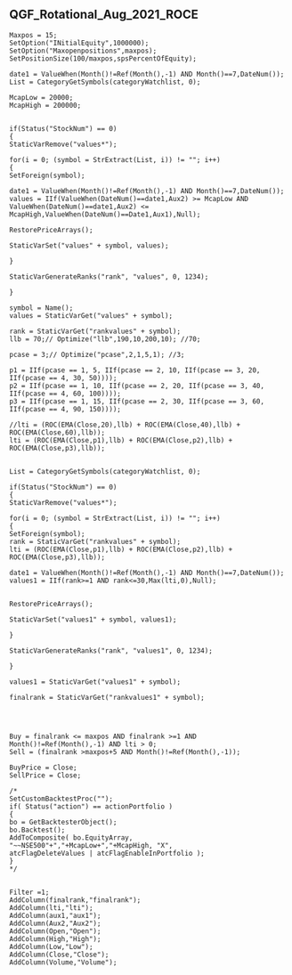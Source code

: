 ## QGF_Rotational_Aug_2021_ROCE

    Maxpos = 15;
    SetOption("INitialEquity",1000000);
    SetOption("Maxopenpositions",maxpos);
    SetPositionSize(100/maxpos,spsPercentOfEquity);

    date1 = ValueWhen(Month()!=Ref(Month(),-1) AND Month()==7,DateNum());
    List = CategoryGetSymbols(categoryWatchlist, 0);

    McapLow = 20000;
    McapHigh = 200000;


    if(Status("StockNum") == 0)
    {
    StaticVarRemove("values*");

    for(i = 0; (symbol = StrExtract(List, i)) != ""; i++)
    {
    SetForeign(symbol);

    date1 = ValueWhen(Month()!=Ref(Month(),-1) AND Month()==7,DateNum());
    values = IIf(ValueWhen(DateNum()==date1,Aux2) >= McapLow AND ValueWhen(DateNum()==date1,Aux2) <= McapHigh,ValueWhen(DateNum()==Date1,Aux1),Null);

    RestorePriceArrays();

    StaticVarSet("values" + symbol, values);

    }

    StaticVarGenerateRanks("rank", "values", 0, 1234);

    }

    symbol = Name();
    values = StaticVarGet("values" + symbol);

    rank = StaticVarGet("rankvalues" + symbol);
    llb = 70;// Optimize("llb",190,10,200,10); //70;

    pcase = 3;// Optimize("pcase",2,1,5,1); //3;

    p1 = IIf(pcase == 1, 5, IIf(pcase == 2, 10, IIf(pcase == 3, 20, IIf(pcase == 4, 30, 50))));
    p2 = IIf(pcase == 1, 10, IIf(pcase == 2, 20, IIf(pcase == 3, 40, IIf(pcase == 4, 60, 100))));
    p3 = IIf(pcase == 1, 15, IIf(pcase == 2, 30, IIf(pcase == 3, 60, IIf(pcase == 4, 90, 150))));

    //lti = (ROC(EMA(Close,20),llb) + ROC(EMA(Close,40),llb) + ROC(EMA(Close,60),llb));
    lti = (ROC(EMA(Close,p1),llb) + ROC(EMA(Close,p2),llb) + ROC(EMA(Close,p3),llb));


    List = CategoryGetSymbols(categoryWatchlist, 0);

    if(Status("StockNum") == 0)
    {
    StaticVarRemove("values*");

    for(i = 0; (symbol = StrExtract(List, i)) != ""; i++)
    {
    SetForeign(symbol);
    rank = StaticVarGet("rankvalues" + symbol);
    lti = (ROC(EMA(Close,p1),llb) + ROC(EMA(Close,p2),llb) + ROC(EMA(Close,p3),llb));

    date1 = ValueWhen(Month()!=Ref(Month(),-1) AND Month()==7,DateNum());
    values1 = IIf(rank>=1 AND rank<=30,Max(lti,0),Null);


    RestorePriceArrays();

    StaticVarSet("values1" + symbol, values1);

    }

    StaticVarGenerateRanks("rank", "values1", 0, 1234);

    }

    values1 = StaticVarGet("values1" + symbol);

    finalrank = StaticVarGet("rankvalues1" + symbol);




    Buy = finalrank <= maxpos AND finalrank >=1 AND  Month()!=Ref(Month(),-1) AND lti > 0;
    Sell = (finalrank >maxpos+5 AND Month()!=Ref(Month(),-1));

    BuyPrice = Close;
    SellPrice = Close;

    /*
    SetCustomBacktestProc("");
    if( Status("action") == actionPortfolio )
    {
    bo = GetBacktesterObject();
    bo.Backtest();
    AddToComposite( bo.EquityArray,
    "~~NSE500"+","+McapLow+","+McapHigh, "X",
    atcFlagDeleteValues | atcFlagEnableInPortfolio );
    }
    */


    Filter =1;
    AddColumn(finalrank,"finalrank");
    AddColumn(lti,"lti");
    AddColumn(aux1,"aux1");
    AddColumn(Aux2,"Aux2");
    AddColumn(Open,"Open");
    AddColumn(High,"High");
    AddColumn(Low,"Low");
    AddColumn(Close,"Close");
    AddColumn(Volume,"Volume");
